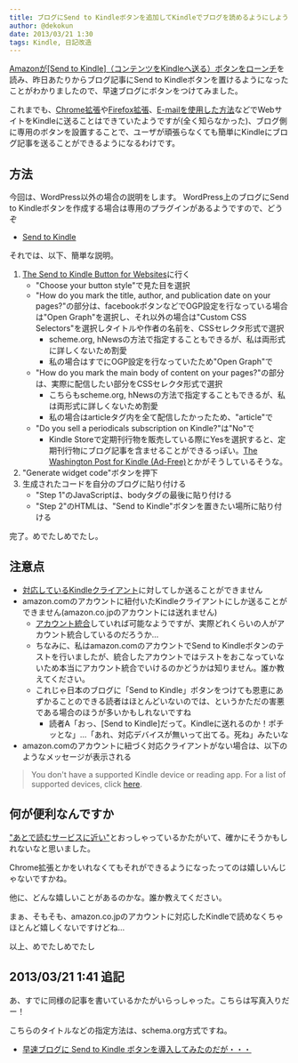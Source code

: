```yaml
---
title: ブログにSend to Kindleボタンを追加してKindleでブログを読めるようにしよう
author: @dekokun
date: 2013/03/21 1:30
tags: Kindle, 日記改造
---
```


[Amazonが[Send to Kindle]（コンテンツをKindleへ送る）ボタンをローンチ](http://jp.techcrunch.com/2013/03/20/20130319amazon-launches-send-to-kindle-button-for-web-developers-wordpress-blogs/)を読み、昨日あたりからブログ記事にSend to Kindleボタンを置けるようになったことがわかりましたので、早速ブログにボタンをつけてみました。

これまでも、[Chrome拡張](http://www.amazon.com/gp/sendtokindle/chrome)や[Firefox拡張](http://www.amazon.com/gp/sendtokindle/firefox)、[E-mailを使用した方法](http://www.amazon.com/gp/sendtokindle/email)などでWebサイトをKindleに送ることはできていたようですが(全く知らなかった)、ブログ側に専用のボタンを設置することで、ユーザが頑張らなくても簡単にKindleにブログ記事を送ることができるようになるわけです。


## 方法

今回は、WordPress以外の場合の説明をします。
WordPress上のブログにSend to Kindleボタンを作成する場合は専用のプラグインがあるようですので、どうぞ

* [Send to Kindle](http://wordpress.org/extend/plugins/send-to-kindle/)

それでは、以下、簡単な説明。

1. [The Send to Kindle Button for Websites](http://www.amazon.com/gp/sendtokindle/developers/button)に行く
    * "Choose your button style"で見た目を選択
    * "How do you mark the title, author, and publication date on your pages?"の部分は、facebookボタンなどでOGP設定を行なっている場合は"Open Graph"を選択し、それ以外の場合は"Custom CSS Selectors"を選択しタイトルや作者の名前を、CSSセレクタ形式で選択
        * scheme.org, hNewsの方法で指定することもできるが、私は両形式に詳しくないため割愛
        * 私の場合はすでにOGP設定を行なっていたため"Open Graph"で
    * "How do you mark the main body of content on your pages?"の部分は、実際に配信したい部分をCSSセレクタ形式で選択
        * こちらもscheme.org, hNewsの方法で指定することもできるが、私は両形式に詳しくないため割愛
        * 私の場合はarticleタグ内を全て配信したかったため、"article"で
    * "Do you sell a periodicals subscription on Kindle?"は"No"で
        * Kindle Storeで定期刊行物を販売している際にYesを選択すると、定期刊行物にブログ記事を含ませることができるっぽい。[The Washington Post for Kindle (Ad-Free)](http://www.amazon.com/dp/B000HC48T0)とかがそうしているそうな。
2. "Generate widget code"ボタンを押下
3. 生成されたコードを自分のブログに貼り付ける
    * "Step 1"のJavaScriptは、bodyタグの最後に貼り付ける
    * "Step 2"のHTMLは、"Send to Kindle"ボタンを置きたい場所に貼り付ける

完了。めでたしめでたし。


## 注意点

* [対応しているKindleクライアント](https://www.amazon.com/gp/help/customer/display.html?nodeId=200767340#usb)に対してしか送ることができません
* amazon.comのアカウントに紐付いたKindleクライアントにしか送ることができません(amazon.co.jpのアカウントには送れません)
    * [アカウント統合](http://www.amazon.co.jp/gp/help/customer/display.html/?nodeId=201049300)していれば可能なようですが、実際どれくらいの人がアカウント統合しているのだろうか…
    * ちなみに、私はamazon.comのアカウントでSend to Kindleボタンのテストを行いましたが、統合したアカウントではテストをおこなっていないため本当にアカウント統合でいけるのかどうかは知りません。誰か教えてください。
    * これじゃ日本のブログに「Send to Kindle」ボタンをつけても恩恵にあずかることのできる読者はほとんどいないのでは、というかただの害悪である場合のほうが多いかもしれないですね
        * 読者A「おっ、[Send to Kindle]だって。Kindleに送れるのか！ポチッとな」…「あれ、対応デバイスが無いって出てる。死ね」みたいな
* amazon.comのアカウントに紐づく対応クライアントがない場合は、以下のようなメッセージが表示される

> You don't have a supported Kindle device or reading app.
> For a list of supported devices, click [here](https://www.amazon.com/gp/help/customer/display.html?nodeId=200767340#usb).

## 何が便利なんですか

["あとで読むサービスに近い"](https://twitter.com/imarikaratsu/statuses/314263521561047040)とおっしゃっているかたがいて、確かにそうかもしれないなと思いました。

Chrome拡張とかをいれなくてもそれができるようになったってのは嬉しいんじゃないですかね。

他に、どんな嬉しいことがあるのかな。誰か教えてください。

まぁ、そもそも、amazon.co.jpのアカウントに対応したKindleで読めなくちゃほとんど嬉しくないですけどね…

以上、めでたしめでたし

## 2013/03/21 1:41 追記

あ、すでに同様の記事を書いているかたがいらっしゃった。こちらは写真入りだー！

こちらのタイトルなどの指定方法は、schema.org方式ですね。

* [早速ブログに Send to Kindle ボタンを導入してみたのだが・・・](http://www.kaoritter.com/archives/2013/0320_211756.html)
